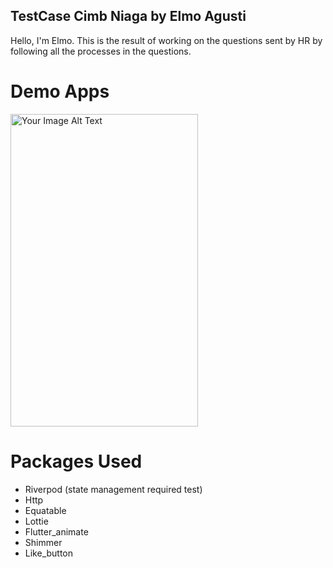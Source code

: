 ## TestCase Cimb Niaga by Elmo Agusti

Hello, I'm Elmo. This is the result of working on the questions sent by HR by following all the processes in the questions.

# Demo Apps

<img src="https://github.com/elmoagusti2/testcase_cimb/blob/main/screenshoots/demo.gif" alt="Your Image Alt Text" width="300" height="500">

# Packages Used

- Riverpod (state management required test)
- Http
- Equatable
- Lottie
- Flutter_animate
- Shimmer
- Like_button
